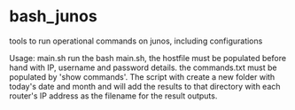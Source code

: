 # bash_junos
tools to run operational commands  on junos, including configurations

Usage: main.sh 
run the bash main.sh, the hostfile must be populated before hand with IP, username and password details. the commands.txt must be       populated by 'show commands'. The script with create a new folder with today's date and month and will add the results to that directory with each router's IP address as the filename for the result outputs.
